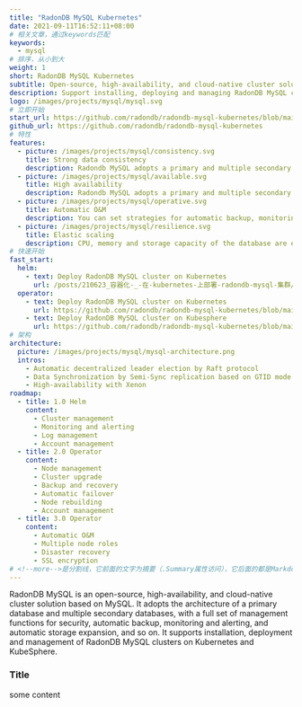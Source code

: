 ```yaml
---
title: "RadonDB MySQL Kubernetes"
date: 2021-09-11T16:52:11+08:00
# 相关文章，通过keywords匹配
keywords:
  - mysql
# 排序，从小到大
weight: 1
short: RadonDB MySQL Kubernetes
subtitle: Open-source, high-availability, and cloud-native cluster solution based on MySQL
description: Support installing, deploying and managing RadonDB MySQL clusters on kubernetes and kubesphere.
logo: /images/projects/mysql/mysql.svg
# 立即开始
start_url: https://github.com/radondb/radondb-mysql-kubernetes/blob/main/docs/en-us/deploy_radondb-mysql_operator_on_k8s.md
github_url: https://github.com/radondb/radondb-mysql-kubernetes
# 特性
features:
  - picture: /images/projects/mysql/consistency.svg
    title: Strong data consistency
    description: Radondb MySQL adopts a primary and multiple secondary databases, and enables automatic split-brain protection.
  - picture: /images/projects/mysql/available.svg
    title: High availability
    description: Radondb MySQL adopts a primary and multiple secondary databases to meet various availability requirements.
  - picture: /images/projects/mysql/operative.svg
    title: Automatic O&M
    description: You can set strategies for automatic backup, monitoring and alerting, and automatic scaling up.
  - picture: /images/projects/mysql/resilience.svg
    title: Elastic scaling
    description: CPU, memory and storage capacity of the database are expanded according to business needs.
# 快速开始
fast_start:
  helm:
    - text: Deploy RadonDB MySQL cluster on Kubernetes
      url: /posts/210623_容器化-_-在-kubernetes-上部署-radondb-mysql-集群/
  operator:
    - text: Deploy RadonDB MySQL cluster on Kubernetes
      url: https://github.com/radondb/radondb-mysql-kubernetes/blob/main/docs/en-us/deploy_radondb-mysql_operator_on_k8s.md
    - text: Deploy RadonDB MySQL cluster on Kubesphere
      url: https://github.com/radondb/radondb-mysql-kubernetes/blob/main/docs/en-us/deploy_radondb-mysql_operator_on_k8s.md
# 架构
architecture:
  picture: /images/projects/mysql/mysql-architecture.png
  intros:
    - Automatic decentralized leader election by Raft protocol
    - Data Synchronization by Semi-Sync replication based on GTID mode
    - High-availability with Xenon
roadmap:
  - title: 1.0 Helm
    content:
      - Cluster management
      - Monitoring and alerting
      - Log management
      - Account management
  - title: 2.0 Operator
    content:
      - Node management
      - Cluster upgrade
      - Backup and recovery
      - Automatic failover
      - Node rebuilding
      - Account management
  - title: 3.0 Operator
    content:
      - Automatic O&M
      - Multiple node roles
      - Disaster recovery
      - SSL encryption
# <!--more-->是分割线，它前面的文字为摘要（.Summary属性访问），它后面的都是Markdown格式内容（.Content），会自动匹配格式转成HTML
---
```


RadonDB MySQL is an open-source, high-availability, and cloud-native cluster solution based on MySQL. It adopts the architecture of a primary database and multiple secondary databases, with a full set of management functions for security, automatic backup, monitoring and alerting, and automatic storage expansion, and so on. It supports installation, deployment and management of RadonDB MySQL clusters on Kubernetes and KubeSphere.

<!--more-->

### Title

some content
